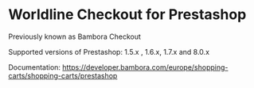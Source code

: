 Worldline Checkout for Prestashop
========================

Previously known as Bambora Checkout

Supported versions of Prestashop: 1.5.x , 1.6.x, 1.7.x and 8.0.x

Documentation: https://developer.bambora.com/europe/shopping-carts/shopping-carts/prestashop


